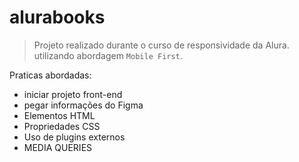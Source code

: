 # alurabooks

> Projeto realizado durante o curso de responsividade da Alura.
> utilizando abordagem `Mobile First`.


Praticas abordadas:
* iniciar projeto front-end
* pegar informações do Figma
* Elementos HTML
* Propriedades CSS
* Uso de plugins externos
* MEDIA QUERIES

